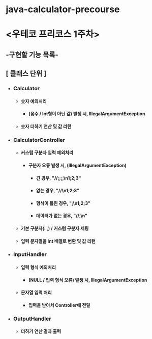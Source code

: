 # java-calculator-precourse

# <우테코 프리코스 1주차> 

## -구현할 기능 목록-

## [ 클래스 단위 ]
- ### Calculator 
  - #### 숫자 예외처리 
    - #### (음수 / Int형이 아닌 값) 발생 시, IllegalArgumentException
  - #### 숫자 더하기 연산 및 값 리턴 

- ### CalculatorController 
  - #### 커스텀 구분자 입력 예외처리
    - #### 구분자 오류 발생 시, (IllegalArgumentException)
      - #### 긴 경우, "//;;;;\n1;2;3"
      - #### 없는 경우, "//\n1;2;3"
      - #### 형식이 틀린 경우, ";\n1;2;3"
      - #### 데이터가 없는 경우, "//;\n"
        
  - #### 기본 구분자(: ,) / 커스텀 구분자 세팅
  - #### 입력 문자열을 Int 배열로 변환 및 값 리턴

- ### InputHandler
  - #### 입력 형식 예외처리
    - #### (NULL / 입력 형식 오류) 발생 시, IllegalArgumentException
  - #### 문자열 입력 처리
    - #### 입력을 받아서 Controller에 전달 

- ### OutputHandler
  - #### 더하기 연산 결과 출력